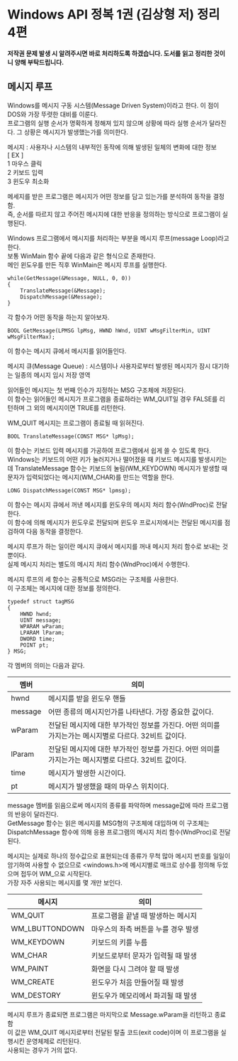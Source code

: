 # Windows API 정복 1권 (김상형 저) 정리 4편

**저작권 문제 발생 시 알려주시면 바로 처리하도록 하겠습니다. 도서를 읽고 정리한 것이니 양해 부탁드립니다.**

## 메시지 루프

Windows를 메시지 구동 시스템(Message Driven System)이라고 한다. 이 점이 DOS와 가장 뚜렷한 대비를 이룬다.  
프로그램의 실행 순서가 명확하게 정해져 있지 않으며 상황에 따라 실행 순서가 달라진다. 그 상황은 메시지가 발생했는가를 의미한다.  
  
메시지 : 사용자나 시스템의 내부적인 동작에 의해 발생된 일체의 변화에 대한 정보  
[ EX ]  
1 마우스 클릭  
2 키보드 입력  
3 윈도우 최소화  
  
메세지를 받은 프로그램은 메시지가 어떤 정보를 담고 있는가를 분석하여 동작을 결정함.  
즉, 순서를 따르지 않고 주어진 메시지에 대한 반응을 정의하는 방식으로 프로그램이 실행된다.  
  
Windows 프로그램에서 메시지를 처리하는 부분을 메시지 루프(message Loop)라고 한다.  
보통 WinMain 함수 끝에 다음과 같은 형식으로 존재한다.  
메인 윈도우를 만든 직후 WinMain은 메시지 루프를 실행한다.  
  
    while(GetMessage(&Message, NULL, 0, 0))
    {
        TranslateMessage(&Message);
        DispatchMessage(&Message);
    }

각 함수가 어떤 동작을 하는지 알아보자.

    BOOL GetMessage(LPMSG lpMsg, HWND hWnd, UINT wMsgFilterMin, UINT wMsgFilterMax);

이 함수는 메시지 큐에서 메시지를 읽어들인다.  

메시지 큐(Message Queue) : 시스템이나 사용자로부터 발생된 메시지가 잠시 대기하는 일종의 메시지 임시 저장 영역  
  
읽어들인 메시지는 첫 번째 인수가 지정하는 MSG 구조체에 저장된다.  
이 함수는 읽어들인 메시지가 프로그램을 종료하라는 WM_QUIT일 경우 FALSE를 리턴하며 그 외의 메시지이면 TRUE를 리턴한다.  
  
WM_QUIT 메시지는 프로그램이 종료될 때 읽혀진다.  
  
    BOOL TranslateMessage(CONST MSG* lpMsg);

이 함수는 키보드 입력 메시지를 가공하여 프로그램에서 쉽게 쓸 수 있도록 한다.  
Windows는 키보드의 어떤 키가 눌러지거나 떨어졌을 때 키보드 메시지를 발생시키는데 TranslateMessage 함수는 키보드의 눌림(WM_KEYDOWN) 메시지가 발생할 때 문자가 입력되었다는 메시지(WM_CHAR)를 만드는 역할을 한다.  
  
    LONG DispatchMessage(CONST MSG* lpmsg);

이 함수는 메시지 큐에서 꺼낸 메시지를 윈도우의 메시지 처리 함수(WndProc)로 전달한다.  
이 함수에 의해 메시지가 윈도우로 전달되며 윈도우 프로시저에서는 전달된 메시지를 점검하여 다음 동작을 결정한다.  
  
  
메시지 루프가 하는 일이란 메시지 큐에서 메시지를 꺼내 메시지 처리 함수로 보내는 것뿐이다.  
실제 메시지 처리는 별도의 메시지 처리 함수(WndProc)에서 수행한다.  
  
메시지 루프의 세 함수는 공통적으로 MSG라는 구조체를 사용한다.  
이 구조체는 메시지에 대한 정보를 정의한다.  
  
    typedef struct tagMSG
    {
        HWND hwnd;
        UINT message;
        WPARAM wParam;
        LPARAM lParam;
        DWORD time;
        POINT pt;
    } MSG;

각 멤버의 의미는 다음과 같다.  
  
멤버 | 의미
-----|------
hwnd | 메시지를 받을 윈도우 핸들
message | 어떤 종류의 메시지인가를 나타낸다. 가장 중요한 값이다.
wParam | 전달된 메시지에 대한 부가적인 정보를 가진다. 어떤 의미를 가지는가는 메시지별로 다르다. 32비트 값이다.
lParam | 전달된 메시지에 대한 부가적인 정보를 가진다. 어떤 의미를 가지는가는 메시지별로 다르다. 32비트 값이다.
time | 메시지가 발생한 시간이다.
pt | 메시지가 발생했을 때의 마우스 위치이다.

message 멤버를 읽음으로써 메시지의 종류를 파악하며 message값에 따라 프로그램의 반응이 달라진다.  
GetMessage 함수는 읽은 메시지를 MSG형의 구조체에 대입하며 이 구조체는 DispatchMessage 함수에 의해 응용 프로그램의 메시지 처리 함수(WndProc)로 전달된다.  
  
메시지는 실제로 하나의 정수값으로 표현되는데 종류가 무척 많아 메시지 번호를 일일이 암기하여 사용할 수 없으므로 <windows.h>에 메시지별로 매크로 상수를 정의해 두었으며 접두어 WM_으로 시작된다.  
가장 자주 사용되는 메시지를 몇 개만 보인다.  
  
메시지 | 의미
-------|-----
WM_QUIT | 프로그램을 끝낼 때 발생하는 메시지
WM_LBUTTONDOWN | 마우스의 좌측 버튼을 누를 경우 발생
WM_KEYDOWN | 키보드의 키를 누름
WM_CHAR | 키보드로부터 문자가 입력될 때 발생
WM_PAINT | 화면을 다시 그려야 할 때 발생
WM_CREATE | 윈도우가 처음 만들어질 때 발생
WM_DESTORY | 윈도우가 메모리에서 파괴될 때 발생

메시지 루프가 종료되면 프로그램은 마지막으로 Message.wParam을 리턴하고 종료함  
이 값은 WM_QUIT 메시지로부터 전달된 탈출 코드(exit code)이며 이 프로그램을 실행시킨 운영체제로 리턴된다.  
사용되는 경우가 거의 없다.